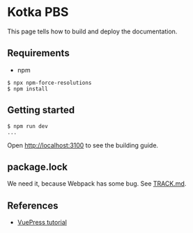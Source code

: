 # Kotka PBS

This page tells how to build and deploy the documentation.

## Requirements

- npm

```
$ npx npm-force-resolutions
$ npm install
```

## Getting started

```
$ npm run dev
...
```

Open [http://localhost:3100](http://localhost:3100) to see the building guide.


## package.lock

We need it, because Webpack has some bug. See [TRACK.md](TRACK.md).


## References

- [VuePress tutorial](https://vuepressbook.com/introduction.html)

